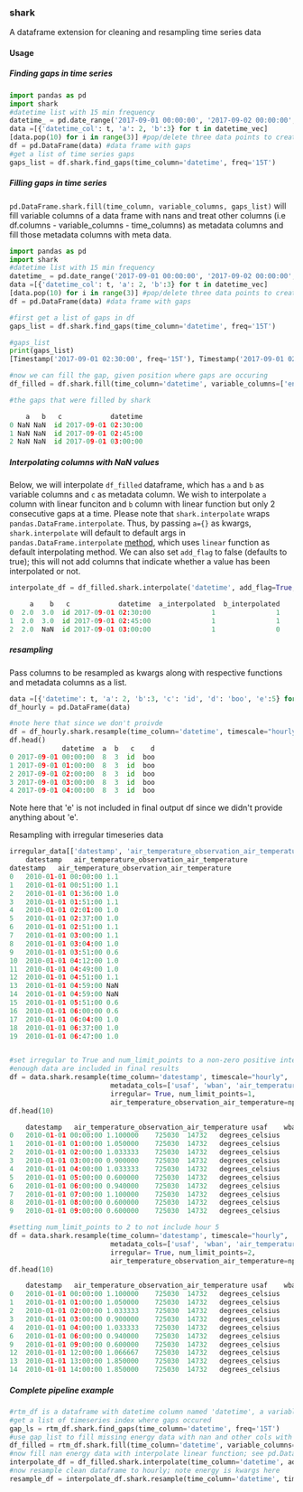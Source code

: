 ### shark

A dataframe extension for cleaning and resampling time series data

#### Usage

##### Finding gaps in time series
```python
import pandas as pd
import shark
#datetime list with 15 min frequency
datetime_ = pd.date_range('2017-09-01 00:00:00', '2017-09-02 00:00:00', freq='15T').to_list()
data =[{'datetime_col': t, 'a': 2, 'b':3} for t in datetime_vec]
[data.pop(10) for i in range(3)] #pop/delete three data points to create gaps
df = pd.DataFrame(data) #data frame with gaps
#get a list of time series gaps 
gaps_list = df.shark.find_gaps(time_column='datetime', freq='15T')
```

##### Filling gaps in time series
`pd.DataFrame.shark.fill(time_column, variable_columns, gaps_list)` will fill variable columns of a data frame with nans and
treat other columns (i.e df.columns - variable_columns - time_columns) as metadata columns and fill those metadata columns
with meta data.

```python
import pandas as pd
import shark
#datetime list with 15 min frequency
datetime_ = pd.date_range('2017-09-01 00:00:00', '2017-09-02 00:00:00', freq='15T').to_list()
data =[{'datetime_col': t, 'a': 2, 'b':3} for t in datetime_vec]
[data.pop(10) for i in range(3)] #pop/delete three data points to create gaps
df = pd.DataFrame(data) #data frame with gaps

#first get a list of gaps in df
gaps_list = df.shark.find_gaps(time_column='datetime', freq='15T')

#gaps_list
print(gaps_list)
[Timestamp('2017-09-01 02:30:00', freq='15T'), Timestamp('2017-09-01 02:45:00', freq='15T'), Timestamp('2017-09-01 03:00:00', freq='15T')]

#now we can fill the gap, given position where gaps are occuring
df_filled = df.shark.fill(time_column='datetime', variable_columns=['energy'], gaps_list=gaps_list) 

#the gaps that were filled by shark

    a   b   c            datetime
0 NaN NaN  id 2017-09-01 02:30:00
1 NaN NaN  id 2017-09-01 02:45:00
2 NaN NaN  id 2017-09-01 03:00:00
```

##### Interpolating columns with NaN values
Below, we will interpolate `df_filled` dataframe, which has `a` and `b` as variable columns and `c` as metadata column.
We wish to interpolate `a` column with linear funciton and `b` column with linear function but only 2 consecutive gaps at a time. 
Please note that `shark.interpolate` wraps `pandas.DataFrame.interpolate`. Thus, by passing `a={}` as kwargs, `shark.interpolate` will default to default args in `pandas.DataFrame.interpolate` [method](https://pandas.pydata.org/docs/reference/api/pandas.DataFrame.interpolate.html), which uses `linear` function as default interpolating method. 
We can also set `add_flag` to false (defaults to true); this will not add columns that indicate whether a value has been interpolated or not.
```python
interpolate_df = df_filled.shark.interpolate('datetime', add_flag=True, a={}, {'limit': 2}, add)

     a    b   c            datetime  a_interpolated  b_interpolated
0  2.0  3.0  id 2017-09-01 02:30:00               1               1
1  2.0  3.0  id 2017-09-01 02:45:00               1               1
2  2.0  NaN  id 2017-09-01 03:00:00               1               0

```


##### resampling
Pass columns to be resampled as kwargs along with respective functions and metadata columns as a list. 
```python
data =[{'datetime': t, 'a': 2, 'b':3, 'c': 'id', 'd': 'boo', 'e':5} for t in datetime_]
df_hourly = pd.DataFrame(data)

#note here that since we don't proivde 
df = df_hourly.shark.resample(time_column='datetime', timescale="hourly", metadata_cols=['c', 'd'], a=np.sum, b=np.mean)
df.head()
             datetime  a  b   c    d
0 2017-09-01 00:00:00  8  3  id  boo
1 2017-09-01 01:00:00  8  3  id  boo
2 2017-09-01 02:00:00  8  3  id  boo
3 2017-09-01 03:00:00  8  3  id  boo
4 2017-09-01 04:00:00  8  3  id  boo
```
Note here that 'e' is not included in final output df since we didn't provide anything about 'e'.

Resampling with irregular timeseries data
```python
irregular_data[['datestamp', 'air_temperature_observation_air_temperature']].head(20)
	datestamp	air_temperature_observation_air_temperature
datestamp	air_temperature_observation_air_temperature
0	2010-01-01 00:00:00	1.1
1	2010-01-01 00:51:00	1.1
2	2010-01-01 01:36:00	1.0
3	2010-01-01 01:51:00	1.1
4	2010-01-01 02:01:00	1.0
5	2010-01-01 02:37:00	1.0
6	2010-01-01 02:51:00	1.1
7	2010-01-01 03:00:00	1.1
8	2010-01-01 03:04:00	1.0
9	2010-01-01 03:51:00	0.6
10	2010-01-01 04:12:00	1.0
11	2010-01-01 04:49:00	1.0
12	2010-01-01 04:51:00	1.1
13	2010-01-01 04:59:00	NaN
14	2010-01-01 04:59:00	NaN
15	2010-01-01 05:51:00	0.6
16	2010-01-01 06:00:00	0.6
17	2010-01-01 06:04:00	1.0
18	2010-01-01 06:37:00	1.0
19	2010-01-01 06:47:00	1.0


#set irregular to True and num_limit_points to a non-zero positive integer so that only invtervals with
#enough data are included in final results
df = data.shark.resample(time_column='datestamp', timescale="hourly", 
                         metadata_cols=['usaf', 'wban', 'air_temperature_observation_air_temperature_unit'], 
                         irregular= True, num_limit_points=1,
                         air_temperature_observation_air_temperature=np.mean)
df.head(10)

	datestamp	air_temperature_observation_air_temperature	usaf	wban	air_temperature_observation_air_temperature_unit
0	2010-01-01 00:00:00	1.100000	725030	14732	degrees_celsius
1	2010-01-01 01:00:00	1.050000	725030	14732	degrees_celsius
2	2010-01-01 02:00:00	1.033333	725030	14732	degrees_celsius
3	2010-01-01 03:00:00	0.900000	725030	14732	degrees_celsius
4	2010-01-01 04:00:00	1.033333	725030	14732	degrees_celsius
5	2010-01-01 05:00:00	0.600000	725030	14732	degrees_celsius
6	2010-01-01 06:00:00	0.940000	725030	14732	degrees_celsius
7	2010-01-01 07:00:00	1.100000	725030	14732	degrees_celsius
8	2010-01-01 08:00:00	0.600000	725030	14732	degrees_celsius
9	2010-01-01 09:00:00	0.600000	725030	14732	degrees_celsius

#setting num_limit_points to 2 to not include hour 5
df = data.shark.resample(time_column='datestamp', timescale="hourly", 
                         metadata_cols=['usaf', 'wban', 'air_temperature_observation_air_temperature_unit'], 
                         irregular= True, num_limit_points=2,
                         air_temperature_observation_air_temperature=np.mean)
df.head(10)

	datestamp	air_temperature_observation_air_temperature	usaf	wban	air_temperature_observation_air_temperature_unit
0	2010-01-01 00:00:00	1.100000	725030	14732	degrees_celsius
1	2010-01-01 01:00:00	1.050000	725030	14732	degrees_celsius
2	2010-01-01 02:00:00	1.033333	725030	14732	degrees_celsius
3	2010-01-01 03:00:00	0.900000	725030	14732	degrees_celsius
4	2010-01-01 04:00:00	1.033333	725030	14732	degrees_celsius
6	2010-01-01 06:00:00	0.940000	725030	14732	degrees_celsius
9	2010-01-01 09:00:00	0.600000	725030	14732	degrees_celsius
12	2010-01-01 12:00:00	1.066667	725030	14732	degrees_celsius
13	2010-01-01 13:00:00	1.850000	725030	14732	degrees_celsius
14	2010-01-01 14:00:00	1.850000	725030	14732	degrees_celsius
```



##### Complete pipeline example

```python
#rtm_df is a dataframe with datetime column named 'datetime', a variable column named 'energy' and an extra column named 'demand'
#get a list of timeseries index where gaps occured 
gap_ls = rtm_df.shark.find_gaps(time_column='datetime', freq='15T') 
#use gap_list to fill missing energy data with nan and other cols with meta data
df_filled = rtm_df.shark.fill(time_column='datetime', variable_columns=['energy'], gaps_list=gap_ls) 
#now fill nan energy data with interpolate linear function; see pd.DataFrame.interpolate for args
interpolate_df = df_filled.shark.interpolate(time_column='datetime', add_flag=False, energy={}) #note energy is kwargs here
#now resample clean dataframe to hourly; note energy is kwargs here
resample_df = interpolate_df.shark.resample(time_column='datetime', timescale='hourly', energy=np.mean)
```